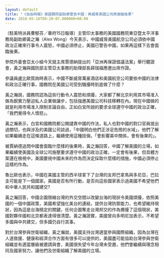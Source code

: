 ```yaml
---
layout: default
title: "《自由時報》美國務院副助卿警告中國：再威脅美國公司將面臨後果"
date: 2018-05-16T09:29:07.000000+08:00
---
```


〔駐美特派員曹郁芬／華府15日報導〕主管印太事務的美國國務院東亞暨太平洋事務局副助卿黃之瀚（Alex Wong）今天表示，中國威脅美國航空公司必須依中國政治正確來行事令人震怒，中國必須停止，美國已警告中國，如果再這樣下去會面臨後果。

參院外委會亞太小組今天就主席賈德納提出的「亞洲再保證倡議法案」舉行聽證會，黃之瀚與國防部主管亞太事務的助理部長薛瑞福應邀出席作證。

參議員盧比歐質詢時表示，中國不斷威脅萬豪酒店和美國航空公司要依中國的法律和政治正確行事，國務院在美國公司受到騷擾時到底做了什麼？

黃之瀚說，國務院認為這些行動令人震怒和煩擾，大家都了解北京利用其市場准入做為銳實力壓迫私人企業做讓步，包括強邀美國公司科技移轉在內。現在中國做的就是利用市場准入限制言論自由，正如白宮所說的要求全球遵守中國的政治正確，「我們覺得令人憤怒」。

黃之瀚表示，白宮和國務院都公開譴責中國的作法，私人也對中國的對口官員提出過關切，也與涉及的美國公司談過，「中國明白他們正涉足危險的水域」，他們了解如果繼續走在這條道路上，繼續使用這種技倆，「會影響美中關係，會有後果的」。

被賈納德追問中國會面臨什麼樣的後果時，黃之瀚回答，中國了解美國的立場，如果繼續使美國及全球公司施壓要求遵守中國的政治正確，一定會有後果，但具體方案還在檢視中，美國要視中國未來的作為而決定採取什麼樣的措施，中國必須停止這樣的作為。

魯比歐也表示，中國在美國主管的西半球拿下了台灣的友邦巴拿馬與多尼亞，巴拉圭可能是下一個國家。美國是否有所行動，是否向這些國家表示過美國不希望他們和中華人民共和國建交?

黃之瀚回答，中國企圖限縮台灣的外交空間以改變台海的現狀令美國煩擾，依照美國的一個中國政策，美國希望強化美台的連結，提供台灣防禦能力，也希望維持現狀，因為這是台海穩定的關鍵，任何企圖奪走台灣邦交的作為攪擾了這個現狀，美國對夥伴國和北京都表達得很清楚。黃之瀚證實，美國曾向多明尼加表示，不希望多國與中共建交，但多國仍自行其事。

對於台灣參與世衛組織，黃之瀚說，美國支持台灣適當參與國際組織，因為台灣在人道救援、健康和經濟合作方面有很多可以提供的，美國盡可能協助台灣參與世衛組織並有適當層級被邀請與會，美國很失望今年台灣未受邀，他們會繼續與理念相同及國家努力，讓他們及世衛組織了解美國的立場。

